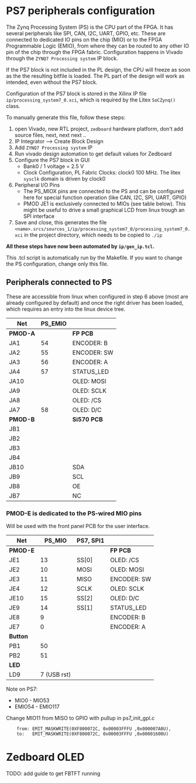 
# PS7 peripherals configuration
The Zynq Processing System (PS) is the CPU part of the FPGA. It has several peripherals like SPI, CAN, I2C, UART, GPIO, etc. These are connected to dedicated IO pins on the chip (MIO) or to the FPGA Programmable Logic (EMIO), from where they can be routed to any other IO pin of the chip through the FPGA fabric. Configuration happens in Vivado through the `ZYNQ7 Processing system` IP block.

If the PS7 block is not included in the PL design, the CPU will freeze as soon as the the resulting bitfile is loaded. The PL part of the design will work as intended, even without the PS7 block.

Configuration of the PS7 block is stored in the Xilinx IP file `ip/processing_system7_0.xci`, which is required by the Litex `SoCZynq()` class.

To manually generate this file, follow these steps:

  1. open Vivado, new RTL project, `zedboard` hardware platform, don't add source files, next, next next ..
  2. IP Integrator --> Create Block Design
  3. Add `ZYNQ7 Processing system` IP
  4. Run vivado design automation to get default values for Zedboard
  5. Configure the PS7 block in GUI
       * Bank0 / 1 voltage = 2.5 V
       * Clock Configuration, PL Fabric Clocks: clock0 100 MHz. The litex `sysclk` domain is driven by clock0
  6. Peripheral I/O Pins
       * The PS_MIOX pins are connected to the PS and can be configured here for special function operation (like CAN, I2C, SPI, UART, GPIO)
       * PMOD JE1 is exclusively connected to MIOs (see table below). This might be useful to drive a small graphical LCD from linux trough an SPI interface
  7. Save and close, this generates the file `<name>.srcs/sources_1/ip/processing_system7_0/processing_system7_0.xci` in the project directory, which needs to be copied to `./ip`

__All these steps have now been automated by `ip/gen_ip.tcl`.__

This .tcl script is automatically run by the Makefile. If you want to change the PS configuration, change only this file.

## Peripherals connected to PS

These are accessible from linux when configured in step 6 above (most are already configured by default) and once the right driver has been loaded, which requires an entry into the linux device tree.

| Net      |PS_EMIO<x> |              |
| -------- | --------- | ------------ |
|__PMOD-A__|           | __FP PCB__   |
|  JA1     | 54        | ENCODER: B   |
|  JA2     | 55        | ENCODER: SW  |
|  JA3     | 56        | ENCODER: A   |
|  JA4     | 57        | STATUS_LED   |
| JA10     |           | OLED: MOSI   |
|  JA9     |           | OLED: SCLK   |
|  JA8     |           | OLED: /CS    |
|  JA7     | 58        | OLED: D/C    |
|__PMOD-B__|           |__Si570 PCB__ |
|  JB1     |           |              |
|  JB2     |           |              |
|  JB3     |           |              |
|  JB4     |           |              |
| JB10     |           | SDA          |
|  JB9     |           | SCL          |
|  JB8     |           | OE           |
|  JB7     |           | NC           |

### PMOD-E is dedicated to the PS-wired MIO pins
Will be used with the front panel PCB for the user interface.

| Net      | PS_MIO<x> | PS7, SPI1  |              |
| -------- | --------- | ---------- | ------------ |
|__PMOD-E__|           |            | __FP PCB__   |
|  JE1     | 13        | SS[0]      | OLED: /CS    |
|  JE2     | 10        | MOSI       | OLED: MOSI   |
|  JE3     | 11        | MISO       | ENCODER: SW  |
|  JE4     | 12        | SCLK       | OLED: SCLK   |
| JE10     | 15        | SS[2]      | OLED: D/C    |
|  JE9     | 14        | SS[1]      | STATUS_LED   |
|  JE8     | 9         |            | ENCODER: B   |
|  JE7     | 0         |            | ENCODER: A   |
|__Button__|           |            |              |
|  PB1     | 50        |            |              |
|  PB2     | 51        |            |              |
| __LED__  |           |            |              |
|  LD9     |7 (USB rst)|            |              |

Note on PS7:
  * MIO0 - MIO53
  * EMIO54 - EMIO117

Change MIO11 from MISO to GPIO with pullup in ps7_init_gpl.c
```
    from: EMIT_MASKWRITE(0XF800072C, 0x00003FFFU ,0x000007A0U),
    to:   EMIT_MASKWRITE(0XF800072C, 0x00003FFFU ,0x00001600U)
```

# Zedboard OLED
TODO: add guide to get FBTFT running
